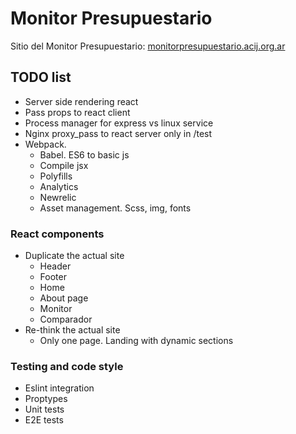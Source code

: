 # Monitor Presupuestario

Sitio del Monitor Presupuestario: [monitorpresupuestario.acij.org.ar](http://monitorpresupuestario.acij.org.ar/)

## TODO list
- Server side rendering react
- Pass props to react client
- Process manager for express vs linux service
- Nginx proxy_pass to react server only in /test
- Webpack.
    - Babel. ES6 to basic js 
    - Compile jsx
    - Polyfills
    - Analytics
    - Newrelic
    - Asset management. Scss, img, fonts

### React components
- Duplicate the actual site
    - Header
    - Footer
    - Home
    - About page
    - Monitor
    - Comparador
- Re-think the actual site
    - Only one page. Landing with dynamic sections

### Testing and code style

- Eslint integration
- Proptypes
- Unit tests
- E2E tests